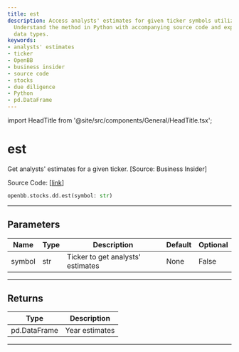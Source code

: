 ```yaml
---
title: est
description: Access analysts' estimates for given ticker symbols utilizing OpenBB.
  Understand the method in Python with accompanying source code and expected return
  data types.
keywords:
- analysts' estimates
- ticker
- OpenBB
- business insider
- source code
- stocks
- due diligence
- Python
- pd.DataFrame
---
```


import HeadTitle from '@site/src/components/General/HeadTitle.tsx';

<HeadTitle title="est - Dd - Stocks - Reference | OpenBB SDK Docs" />

# est

Get analysts' estimates for a given ticker. [Source: Business Insider]

Source Code: [[link](https://github.com/OpenBB-finance/OpenBBTerminal/tree/main/openbb_terminal/stocks/due_diligence/business_insider_model.py#L76)]

```python
openbb.stocks.dd.est(symbol: str)
```

---

## Parameters

| Name | Type | Description | Default | Optional |
| ---- | ---- | ----------- | ------- | -------- |
| symbol | str | Ticker to get analysts' estimates | None | False |


---

## Returns

| Type | Description |
| ---- | ----------- |
| pd.DataFrame | Year estimates |
---

